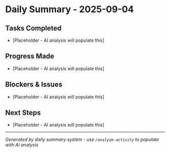 # Daily Summary - 2025-09-04

## Tasks Completed

- [Placeholder - AI analysis will populate this]

## Progress Made

- [Placeholder - AI analysis will populate this]

## Blockers & Issues

- [Placeholder - AI analysis will populate this]

## Next Steps

- [Placeholder - AI analysis will populate this]

---
*Generated by daily summary system - use `/analyze-activity` to populate with AI analysis*
